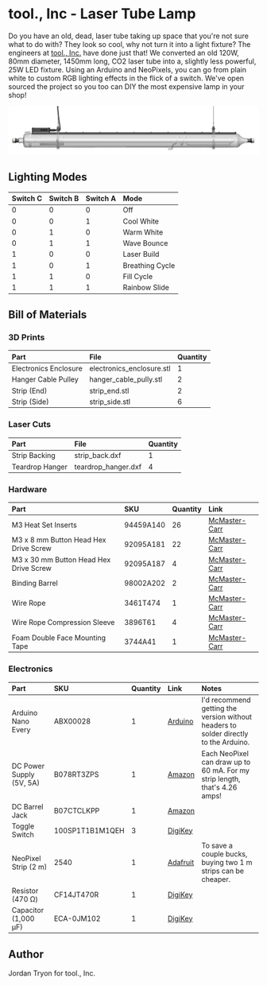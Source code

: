 # tool., Inc - Laser Tube Lamp
Do you have an old, dead, laser tube taking up space that you're not sure what to do with? They look so cool, why not turn it into a light fixture? The engineers at [tool., Inc.](https://toolinc.com/) have done just that! We converted an old 120W, 80mm diameter, 1450mm long, CO2 laser tube into a, slightly less powerful, 25W LED fixture. Using an Arduino and NeoPixels, you can go from plain white to custom RGB lighting effects in the flick of a switch. We've open sourced the project so you too can DIY the most expensive lamp in your shop!

![Banner](./Renders/Banner.png)

## Lighting Modes
|Switch C|Switch B|Switch A|Mode|
|:---|:---|:---|:---|
|0|0|0|Off|
|0|0|1|Cool White|
|0|1|0|Warm White|
|0|1|1|Wave Bounce|
|1|0|0|Laser Build|
|1|0|1|Breathing Cycle|
|1|1|0|Fill Cycle|
|1|1|1|Rainbow Slide|

## Bill of Materials

### 3D Prints

|Part|File|Quantity|
|:---|:---|:---|
|Electronics Enclosure|electronics_enclosure.stl|1|
|Hanger Cable Pulley|hanger_cable_pully.stl|2|
|Strip (End)|strip_end.stl|2|
|Strip (Side)|strip_side.stl|6|

### Laser Cuts

|Part|File|Quantity|
|:---|:---|:---|
|Strip Backing|strip_back.dxf|1|
|Teardrop Hanger|teardrop_hanger.dxf|4|

### Hardware

|Part|SKU|Quantity|Link|
|:---|:---|:---|:---|
|M3 Heat Set Inserts|94459A140|26|[McMaster-Carr](https://www.mcmaster.com/94459A140/)|
|M3 x 8 mm Button Head Hex Drive Screw|92095A181|22|[McMaster-Carr](https://www.mcmaster.com/92095A181/)|
|M3 x 30 mm Button Head Hex Drive Screw|92095A187|4|[McMaster-Carr](https://www.mcmaster.com/92095A187/)|
|Binding Barrel|98002A202|2|[McMaster-Carr](https://www.mcmaster.com/98002A202/)|
|Wire Rope|3461T474|1|[McMaster-Carr](https://www.mcmaster.com/3461T474/)|
|Wire Rope Compression Sleeve|3896T61|4|[McMaster-Carr](https://www.mcmaster.com/3896T61/)|
|Foam Double Face Mounting Tape|3744A41|1|[McMaster-Carr](https://www.mcmaster.com/3744A41/)|

### Electronics

|Part|SKU|Quantity|Link|Notes|
|:---|:---|:---|:---|:---|
|Arduino Nano Every|ABX00028|1|[Arduino](https://store.arduino.cc/products/arduino-nano-every)|I'd recommend getting the version without headers to solder directly to the Arduino.|
|DC Power Supply (5V, 5A)|B078RT3ZPS|1|[Amazon](https://a.co/d/07ThTM0f)|Each NeoPixel can draw up to 60 mA. For my strip length, that's 4.26 amps!|
|DC Barrel Jack|B07CTCLKPP|1|[Amazon](https://a.co/d/05rNLqdA)||
|Toggle Switch|100SP1T1B1M1QEH|3|[DigiKey](https://www.digikey.com/en/products/detail/e-switch/100SP1T1B1M1QEH/378819)||
|NeoPixel Strip (2 m)|2540|1|[Adafruit](https://www.adafruit.com/product/2540)|To save a couple bucks, buying two 1 m strips can be cheaper.|
|Resistor (470 Ω)|CF14JT470R|1|[DigiKey](https://www.digikey.com/en/products/detail/stackpole-electronics-inc/CF14JT470R/1741440)||
|Capacitor (1,000 μF)|ECA-0JM102|1|[DigiKey](https://www.digikey.com/en/products/detail/panasonic-electronic-components/ECA-0JM102/244974)||

## Author
Jordan Tryon for tool., Inc.
